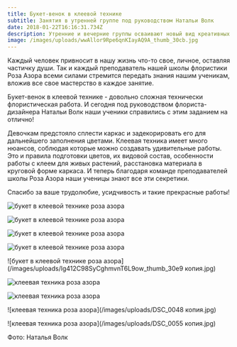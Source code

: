 ```yaml
---
title: Букет-венок в клеевой технике
subtitle: Занятия в утренней группе под руководством Натальи Волк
date: 2018-01-22T16:16:31.734Z
description: Утренние и вечерние группы осваивают новый вид креативных букетов
image: /images/uploads/wwAllor9Rpe6qnKIayAQ9A_thumb_30cb.jpg
---
```

Каждый человек привносит в нашу жизнь что-то свое, личное, оставляя частичку души. Так и каждый преподаватель нашей школы флористики Роза Азора всеми силами стремится передать знания нашим ученикам, вложив все свое мастерство в каждое занятие. 

Букет-венок в клеевой технике - довольно сложная технически флористическая работа. И сегодня под руководством флориста-дизайнера Натальи Волк наши ученики справились с этим заданием на отлично!

Девочкам предстояло сплести каркас и задекорировать его для дальнейшего заполнения цветами. Клеевая техника имеет много нюансов, соблюдая которые можно создавать удивительные работы. Это и правила подготовки цветов, их видовой состав, особенности работы с клеем для живых растений, расстановка материала в круговой форме каркаса. И теперь благодаря команде преподавателей школы Роза Азора наши ученицы знают все эти секретики.

Спасибо за ваше трудолюбие, усидчивость и такие прекрасные работы!

![букет в клеевой технике роза азора](/images/uploads/3TJlcuhPTryE25SeOmsgiA_thumb_30ea.jpg)

![букет в клеевой технике роза азора](/images/uploads/4Gs4+mfDQOCWt6JcJRtqXA_thumb_30d5.jpg)

![букет в клеевой технике роза азора](/images/uploads/5eughwBxTxqajHvIk8f9CA_thumb_30de.jpg)

![букет в клеевой технике роза азора](/images/uploads/DSC_0172.jpg)

![букет в клеевой технике роза азора](/images/uploads/lg412C98SyCghmvnT6L9ow_thumb_30e9 копия.jpg)

![клеевая техника роза азора](/images/uploads/DSC_0038.jpg)

![клеевая техника роза азора](/images/uploads/DSC_0030.jpg)

![клеевая техника роза азора](/images/uploads/DSC_0048 копия.jpg)

![клеевая техника роза азора](/images/uploads/DSC_0055 копия.jpg)

Фото: Наталья Волк


